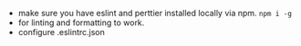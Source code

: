 * make sure you have eslint and perttier installed locally via npm. <code>npm i -g</code>
* for linting and formatting to work.
* configure .eslintrc.json
